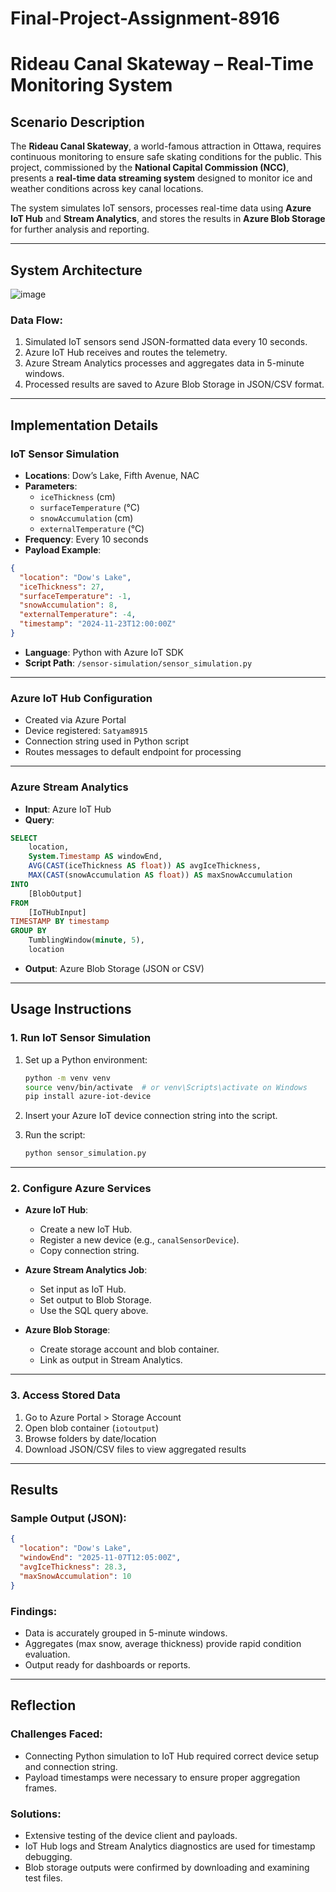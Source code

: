 # Final-Project-Assignment-8916
# Rideau Canal Skateway – Real-Time Monitoring System

##  Scenario Description

The **Rideau Canal Skateway**, a world-famous attraction in Ottawa, requires continuous monitoring to ensure safe skating conditions for the public. This project, commissioned by the **National Capital Commission (NCC)**, presents a **real-time data streaming system** designed to monitor ice and weather conditions across key canal locations.  

The system simulates IoT sensors, processes real-time data using **Azure IoT Hub** and **Stream Analytics**, and stores the results in **Azure Blob Storage** for further analysis and reporting.

---

##  System Architecture
![image](https://github.com/user-attachments/assets/ff91f932-27e3-4dba-9aed-3d696255393a)




###  Data Flow:

1. Simulated IoT sensors send JSON-formatted data every 10 seconds.
2. Azure IoT Hub receives and routes the telemetry.
3. Azure Stream Analytics processes and aggregates data in 5-minute windows.
4. Processed results are saved to Azure Blob Storage in JSON/CSV format.

---

##  Implementation Details

###  IoT Sensor Simulation

- **Locations**: Dow’s Lake, Fifth Avenue, NAC
- **Parameters**:
  - `iceThickness` (cm)
  - `surfaceTemperature` (°C)
  - `snowAccumulation` (cm)
  - `externalTemperature` (°C)
- **Frequency**: Every 10 seconds
- **Payload Example**:
```json
{
  "location": "Dow's Lake",
  "iceThickness": 27,
  "surfaceTemperature": -1,
  "snowAccumulation": 8,
  "externalTemperature": -4,
  "timestamp": "2024-11-23T12:00:00Z"
}
```
- **Language**: Python with Azure IoT SDK
- **Script Path**: `/sensor-simulation/sensor_simulation.py`

---

###  Azure IoT Hub Configuration

- Created via Azure Portal
- Device registered: `Satyam8915`
- Connection string used in Python script
- Routes messages to default endpoint for processing

---

###  Azure Stream Analytics

- **Input**: Azure IoT Hub
- **Query**:
```sql
SELECT
    location,
    System.Timestamp AS windowEnd,
    AVG(CAST(iceThickness AS float)) AS avgIceThickness,
    MAX(CAST(snowAccumulation AS float)) AS maxSnowAccumulation
INTO
    [BlobOutput]
FROM
    [IoTHubInput]
TIMESTAMP BY timestamp
GROUP BY
    TumblingWindow(minute, 5),
    location
```

- **Output**: Azure Blob Storage (JSON or CSV)

---

##  Usage Instructions

### 1. Run IoT Sensor Simulation

1. Set up a Python environment:
   ```bash
   python -m venv venv
   source venv/bin/activate  # or venv\Scripts\activate on Windows
   pip install azure-iot-device
   ```

2. Insert your Azure IoT device connection string into the script.

3. Run the script:
   ```bash
   python sensor_simulation.py
   ```

---

### 2. Configure Azure Services

- **Azure IoT Hub**:
  - Create a new IoT Hub.
  - Register a new device (e.g., `canalSensorDevice`).
  - Copy connection string.

- **Azure Stream Analytics Job**:
  - Set input as IoT Hub.
  - Set output to Blob Storage.
  - Use the SQL query above.

- **Azure Blob Storage**:
  - Create storage account and blob container.
  - Link as output in Stream Analytics.

---

### 3. Access Stored Data

1. Go to Azure Portal > Storage Account
2. Open blob container (`iotoutput`)
3. Browse folders by date/location
4. Download JSON/CSV files to view aggregated results

---

## Results

### Sample Output (JSON):

```json
{
  "location": "Dow's Lake",
  "windowEnd": "2025-11-07T12:05:00Z",
  "avgIceThickness": 28.3,
  "maxSnowAccumulation": 10
}
```

### Findings:

- Data is accurately grouped in 5-minute windows.
- Aggregates (max snow, average thickness) provide rapid condition evaluation.
- Output ready for dashboards or reports.

---

## Reflection

### Challenges Faced:

- Connecting Python simulation to IoT Hub required correct device setup and connection string.
- Payload timestamps were necessary to ensure proper aggregation frames.

### Solutions:

- Extensive testing of the device client and payloads.
- IoT Hub logs and Stream Analytics diagnostics are used for timestamp debugging.
- Blob storage outputs were confirmed by downloading and examining test files.





